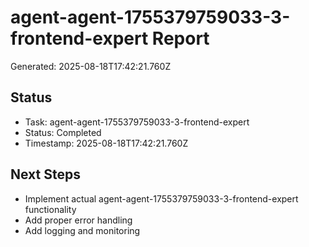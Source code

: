 # agent-agent-1755379759033-3-frontend-expert Report

Generated: 2025-08-18T17:42:21.760Z

## Status
- Task: agent-agent-1755379759033-3-frontend-expert
- Status: Completed
- Timestamp: 2025-08-18T17:42:21.760Z

## Next Steps
- Implement actual agent-agent-1755379759033-3-frontend-expert functionality
- Add proper error handling
- Add logging and monitoring
